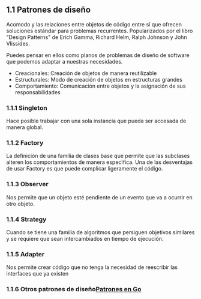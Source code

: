 ## 1.1 Patrones de diseño

Acomodo y las relaciones entre objetos de código entre sí que ofrecen
soluciones estándar para problemas recurrentes. Popularizados por el
libro "Design Patterns" de Erich Gamma, Richard Helm, Ralph Johnson y
John Vlissides.

Puedes pensar en ellos como planos de problemas de diseño de software
que podemos adaptar a nuestras necesidades.

-   Creacionales: Creación de objetos de manera reutilizable
-   Estructurales: Modo de creación de objetos en estructuras grandes
-   Comportamiento: Comunicación entre objetos y la asignación de sus
    responsabilidades

### 1.1.1 Singleton

Hace posible trabajar con una sola instancia que pueda ser accesada de
manera global.

### 1.1.2 Factory

La definición de una familia de clases base que permite que las
subclases alteren los comportamientos de manera especīfica. Una de las
desventajas de usar Factory es que puede complicar ligeramente el
código.

### 1.1.3 Observer

Nos permite que un objeto esté pendiente de un evento que va a ocurrir
en otro objeto.

### 1.1.4 Strategy

Cuando se tiene una familia de algoritmos que persiguen objetivos
similares y se requiere que sean intercambiados en tiempo de ejecución.

### 1.1.5 Adapter

Nos permite crear código que no tenga la necesidad de reescribir las
interfaces que ya existen

### 1.1.6 Otros patrones de diseño[Patrones en Go](https://refactoring.guru/es/design-patterns/go)

